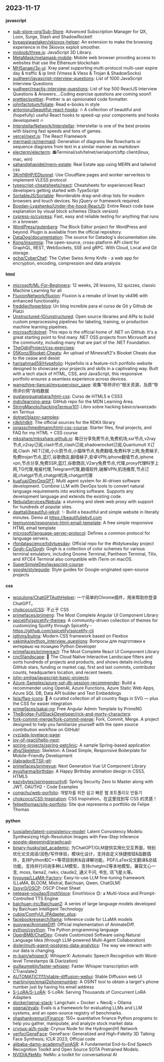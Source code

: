 ## 2023-11-17

#### javascript
* [sub-store-org/Sub-Store](https://github.com/sub-store-org/Sub-Store): Advanced Subscription Manager for QX, Loon, Surge, Stash and ShadowRocket!
* [bypassiwastaken/skiovox-helper](https://github.com/bypassiwastaken/skiovox-helper): An extension to make the browsing experience in the Skiovox exploit smoother.
* [mrdoob/three.js](https://github.com/mrdoob/three.js): JavaScript 3D Library.
* [MetaMask/metamask-mobile](https://github.com/MetaMask/metamask-mobile): Mobile web browser providing access to websites that use the Ethereum blockchain
* [MHSanaei/3x-ui](https://github.com/MHSanaei/3x-ui): Xray panel supporting multi-protocol multi-user expire day & traffic & ip limit (Vmess & Vless & Trojan & ShadowSocks)
* [sudheerj/javascript-interview-questions](https://github.com/sudheerj/javascript-interview-questions): List of 1000 JavaScript Interview Questions
* [sudheerj/reactjs-interview-questions](https://github.com/sudheerj/reactjs-interview-questions): List of top 500 ReactJS Interview Questions & Answers....Coding exercise questions are coming soon!!
* [prettier/prettier](https://github.com/prettier/prettier): Prettier is an opinionated code formatter.
* [johnfactotum/foliate](https://github.com/johnfactotum/foliate): Read e-books in style
* [antonioru/beautiful-react-hooks](https://github.com/antonioru/beautiful-react-hooks): 🔥 A collection of beautiful and (hopefully) useful React hooks to speed-up your components and hooks development 🔥
* [InterstellarNetwork/Interstellar](https://github.com/InterstellarNetwork/Interstellar): Interstellar is one of the best proxies with blazing fast speeds and tons of games.
* [vercel/next.js](https://github.com/vercel/next.js): The React Framework
* [mermaid-js/mermaid](https://github.com/mermaid-js/mermaid): Generation of diagrams like flowcharts or sequence diagrams from text in a similar manner as markdown
* [electerm/electerm](https://github.com/electerm/electerm): 📻Terminal/ssh/telnet/serialport/sftp client(linux, mac, win)
* [sahandghavidel/mern-estate](https://github.com/sahandghavidel/mern-estate): Real Estate app using MERN and tailwind css
* [3Kmfi6HP/EDtunnel](https://github.com/3Kmfi6HP/EDtunnel): Use Cloudflare pages and worker serverless to implement VLESS protocol
* [typescript-cheatsheets/react](https://github.com/typescript-cheatsheets/react): Cheatsheets for experienced React developers getting started with TypeScript
* [SortableJS/Sortable](https://github.com/SortableJS/Sortable): Reorderable drag-and-drop lists for modern browsers and touch devices. No jQuery or framework required.
* [Bogdan-Lyashenko/Under-the-hood-ReactJS](https://github.com/Bogdan-Lyashenko/Under-the-hood-ReactJS): Entire React code base explanation by visual block schemes (Stack version)
* [cypress-io/cypress](https://github.com/cypress-io/cypress): Fast, easy and reliable testing for anything that runs in a browser.
* [WordPress/gutenberg](https://github.com/WordPress/gutenberg): The Block Editor project for WordPress and beyond. Plugin is available from the official repository.
* [DataDog/documentation](https://github.com/DataDog/documentation): The source for Datadog's documentation site.
* [Kong/insomnia](https://github.com/Kong/insomnia): The open-source, cross-platform API client for GraphQL, REST, WebSockets, SSE and gRPC. With Cloud, Local and Git storage.
* [gchq/CyberChef](https://github.com/gchq/CyberChef): The Cyber Swiss Army Knife - a web app for encryption, encoding, compression and data analysis

#### html
* [microsoft/ML-For-Beginners](https://github.com/microsoft/ML-For-Beginners): 12 weeks, 26 lessons, 52 quizzes, classic Machine Learning for all
* [FluxionNetwork/fluxion](https://github.com/FluxionNetwork/fluxion): Fluxion is a remake of linset by vk496 with enhanced functionality.
* [freddier/hyperblog](https://github.com/freddier/hyperblog): Un blog increíble para el curso de Git y Github de Platzi
* [Unstructured-IO/unstructured](https://github.com/Unstructured-IO/unstructured): Open source libraries and APIs to build custom preprocessing pipelines for labeling, training, or production machine learning pipelines.
* [microsoft/dotnet](https://github.com/microsoft/dotnet): This repo is the official home of .NET on GitHub. It's a great starting point to find many .NET OSS projects from Microsoft and the community, including many that are part of the .NET Foundation.
* [TheOdinProject/css-exercises](https://github.com/TheOdinProject/css-exercises): 
* [05Konz/Blooket-Cheats](https://github.com/05Konz/Blooket-Cheats): An upload of Minesraft2's Blooket Cheats due to the cease and desist
* [harisahmad59/Hypefolio](https://github.com/harisahmad59/Hypefolio): Hypefolio is a feature-rich portfolio website designed to showcase your projects and skills in a captivating way. Built with a tech stack of HTML, CSS, and JavaScript, this responsive portfolio ensures a seamless experience across devices.
* [wangzhiye-tiancai/mysupervisor_save](https://github.com/wangzhiye-tiancai/mysupervisor_save): 收集“导师评价”相关资源，及原“导师评价网”存档数据
* [gustavoguanabara/html-css](https://github.com/gustavoguanabara/html-css): Curso de HTML5 e CSS3
* [mdn/learning-area](https://github.com/mdn/learning-area): GitHub repo for the MDN Learning Area.
* [StringManolo/hackingTermux101](https://github.com/StringManolo/hackingTermux101): Libro sobre hacking básico/avanzado en Termux
* [dotnet/blazor-samples](https://github.com/dotnet/blazor-samples): 
* [rdkit/rdkit](https://github.com/rdkit/rdkit): The official sources for the RDKit library
* [jonasschmedtmann/html-css-course](https://github.com/jonasschmedtmann/html-css-course): Starter files, final projects, and FAQ for my HTML + CSS course
* [mksshare/mksshare.github.io](https://github.com/mksshare/mksshare.github.io): 每日分享免费节点,免费机场,ssr节点,v2ray节点,v2ray订阅,clash节点,clash订阅,shadowrocket订阅,Quantumult X订阅,Clash .NET订阅,小火箭节点,小猫咪节点,免费翻墙,免费科学上网,免费梯子,免费trojan节点,蓝灯,谷歌商店,翻墙梯子,安卓VPN,iphone翻墙节点,iphone vpn,节点分享,免费SSR,蓝灯,谷歌商店,V2ary免费节点,代理,proxy代理科学上网,TG代理,电报代理,Telegram代理,翻墙软件,破解VPN,机场推荐,节点订阅,chatgpt节点,chatgpt机场,chatgpt代理
* [kuafuai/DevOpsGPT](https://github.com/kuafuai/DevOpsGPT): Multi agent system for AI-driven software development. Combine LLM with DevOps tools to convert natural language requirements into working software. Supports any development language and extends the existing code.
* [NebulaServices/Nebula](https://github.com/NebulaServices/Nebula): a stunning and sleek web proxy with support for hundreds of popular sites.
* [daattali/beautiful-jekyll](https://github.com/daattali/beautiful-jekyll): ✨ Build a beautiful and simple website in literally minutes. Demo at https://beautifuljekyll.com
* [leemunroe/responsive-html-email-template](https://github.com/leemunroe/responsive-html-email-template): A free simple responsive HTML email template
* [microsoft/language-server-protocol](https://github.com/microsoft/language-server-protocol): Defines a common protocol for language servers.
* [rfordatascience/tidytuesday](https://github.com/rfordatascience/tidytuesday): Official repo for the #tidytuesday project
* [Gogh-Co/Gogh](https://github.com/Gogh-Co/Gogh): Gogh is a collection of color schemes for various terminal emulators, including Gnome Terminal, Pantheon Terminal, Tilix, and XFCE4 Terminal also compatible with iTerm on macOS.
* [SuperSimpleDev/javascript-course](https://github.com/SuperSimpleDev/javascript-course): 
* [google/styleguide](https://github.com/google/styleguide): Style guides for Google-originated open-source projects

#### css
* [wozulong/ChatGPTAuthHelper](https://github.com/wozulong/ChatGPTAuthHelper): 一个简单的Chrome插件，用来帮助你登录ChatGPT。
* [chokcoco/iCSS](https://github.com/chokcoco/iCSS): 不止于 CSS
* [primefaces/primeng](https://github.com/primefaces/primeng): The Most Complete Angular UI Component Library
* [spicetify/spicetify-themes](https://github.com/spicetify/spicetify-themes): A community-driven collection of themes for customizing Spotify through Spicetify - https://github.com/spicetify/spicetify-cli
* [jgthms/bulma](https://github.com/jgthms/bulma): Modern CSS framework based on Flexbox
* [yakimka/python_interview_questions](https://github.com/yakimka/python_interview_questions): Вопросы для подготовки к интервью на позицию Python Developer
* [primefaces/primereact](https://github.com/primefaces/primereact): The Most Complete React UI Component Library
* [cncf/landscape](https://github.com/cncf/landscape): 🌄 The Cloud Native Interactive Landscape filters and sorts hundreds of projects and products, and shows details including GitHub stars, funding or market cap, first and last commits, contributor counts, headquarters location, and recent tweets.
* [john-smilga/javascript-basic-projects](https://github.com/john-smilga/javascript-basic-projects): 
* [Azure-Samples/azure-sql-db-session-recommender](https://github.com/Azure-Samples/azure-sql-db-session-recommender): Build a recommender using OpenAI, Azure Functions, Azure Static Web Apps, Azure SQL DB, Data API builder and Text Embeddings
* [lipis/flag-icons](https://github.com/lipis/flag-icons): 🎏 A curated collection of all country flags in SVG — plus the CSS for easier integration
* [primefaces/sakai-ng](https://github.com/primefaces/sakai-ng): Free Angular Admin Template by PrimeNG
* [TheBridge-FullStackDeveloper/rick-and-morty-characters](https://github.com/TheBridge-FullStackDeveloper/rick-and-morty-characters): 
* [fork-commit-merge/fork-commit-merge](https://github.com/fork-commit-merge/fork-commit-merge): Fork, Commit, Merge. A project designed to help you familiarize yourself with the open source contribution workflow on GitHub!
* [cyz/ada-lovelace-page](https://github.com/cyz/ada-lovelace-page): 
* [joy-of-react/hello-next](https://github.com/joy-of-react/hello-next): 
* [spring-projects/spring-petclinic](https://github.com/spring-projects/spring-petclinic): A sample Spring-based application
* [dhg/Skeleton](https://github.com/dhg/Skeleton): Skeleton: A Dead Simple, Responsive Boilerplate for Mobile-Friendly Development
* [jjlabrador/ETSII-git](https://github.com/jjlabrador/ETSII-git): 
* [primefaces/primevue](https://github.com/primefaces/primevue): Next Generation Vue UI Component Library
* [ayusharma/birthday](https://github.com/ayusharma/birthday): A Happy Birthday animation design in CSS3, HTML5
* [eazybytes/springsecurity6](https://github.com/eazybytes/springsecurity6): Spring Security Zero to Master along with JWT, OAUTH2 - Code Examples
* [congchu/web-porfolio](https://github.com/congchu/web-porfolio): 개발자를 위한 쉽고 빠른 웹 포트폴리오 만들기
* [chokcoco/CSS-Inspiration](https://github.com/chokcoco/CSS-Inspiration): CSS Inspiration，在这里找到写 CSS 的灵感！
* [felipethomas/site-portfolio](https://github.com/felipethomas/site-portfolio): Site que representa o portfólio de Felipe Thomas

#### python
* [luosiallen/latent-consistency-model](https://github.com/luosiallen/latent-consistency-model): Latent Consistency Models: Synthesizing High-Resolution Images with Few-Step Inference
* [google-deepmind/graphcast](https://github.com/google-deepmind/graphcast): 
* [binary-husky/gpt_academic](https://github.com/binary-husky/gpt_academic): 为ChatGPT/GLM提供实用化交互界面，特别优化论文阅读/润色/写作体验，模块化设计，支持自定义快捷按钮&函数插件，支持Python和C++等项目剖析&自译解功能，PDF/LaTex论文翻译&总结功能，支持并行问询多种LLM模型，支持chatglm2等本地模型。兼容文心一言, moss, llama2, rwkv, claude2, 通义千问, 书生, 讯飞星火等。
* [hiyouga/LLaMA-Factory](https://github.com/hiyouga/LLaMA-Factory): Easy-to-use LLM fine-tuning framework (LLaMA, BLOOM, Mistral, Baichuan, Qwen, ChatGLM)
* [0xsyr0/OSCP](https://github.com/0xsyr0/OSCP): OSCP Cheat Sheet
* [netease-youdao/EmotiVoice](https://github.com/netease-youdao/EmotiVoice): EmotiVoice 😊: a Multi-Voice and Prompt-Controlled TTS Engine
* [baichuan-inc/Baichuan2](https://github.com/baichuan-inc/Baichuan2): A series of large language models developed by Baichuan Intelligent Technology
* [cubiq/ComfyUI_IPAdapter_plus](https://github.com/cubiq/ComfyUI_IPAdapter_plus): 
* [facebookresearch/llama](https://github.com/facebookresearch/llama): Inference code for LLaMA models
* [guoyww/AnimateDiff](https://github.com/guoyww/AnimateDiff): Official implementation of AnimateDiff.
* [python/cpython](https://github.com/python/cpython): The Python programming language
* [OpenBMB/ChatDev](https://github.com/OpenBMB/ChatDev): Create Customized Software using Natural Language Idea (through LLM-powered Multi-Agent Collaboration)
* [disler/multi-agent-postgres-data-analytics](https://github.com/disler/multi-agent-postgres-data-analytics): The way we interact with our data is changing.
* [m-bain/whisperX](https://github.com/m-bain/whisperX): WhisperX: Automatic Speech Recognition with Word-level Timestamps (& Diarization)
* [guillaumekln/faster-whisper](https://github.com/guillaumekln/faster-whisper): Faster Whisper transcription with CTranslate2
* [AUTOMATIC1111/stable-diffusion-webui](https://github.com/AUTOMATIC1111/stable-diffusion-webui): Stable Diffusion web UI
* [martinvigo/email2phonenumber](https://github.com/martinvigo/email2phonenumber): A OSINT tool to obtain a target's phone number just by having his email address
* [S-LoRA/S-LoRA](https://github.com/S-LoRA/S-LoRA): S-LoRA: Serving Thousands of Concurrent LoRA Adapters
* [docker/genai-stack](https://github.com/docker/genai-stack): Langchain + Docker + Neo4j + Ollama
* [openai/evals](https://github.com/openai/evals): Evals is a framework for evaluating LLMs and LLM systems, and an open-source registry of benchmarks.
* [shashankvemuri/Finance](https://github.com/shashankvemuri/Finance): 150+ quantitative finance Python programs to help you gather, manipulate, and analyze stock market data
* [crynux-ai/h-node](https://github.com/crynux-ai/h-node): Crynux Node for the Hydrogen(H) Network
* [yerfor/GeneFace](https://github.com/yerfor/GeneFace): GeneFace: Generalized and High-Fidelity 3D Talking Face Synthesis; ICLR 2023; Official code
* [alibaba-damo-academy/FunASR](https://github.com/alibaba-damo-academy/FunASR): A Fundamental End-to-End Speech Recognition Toolkit and Open Source SOTA Pretrained Models.
* [NVIDIA/NeMo](https://github.com/NVIDIA/NeMo): NeMo: a toolkit for conversational AI
